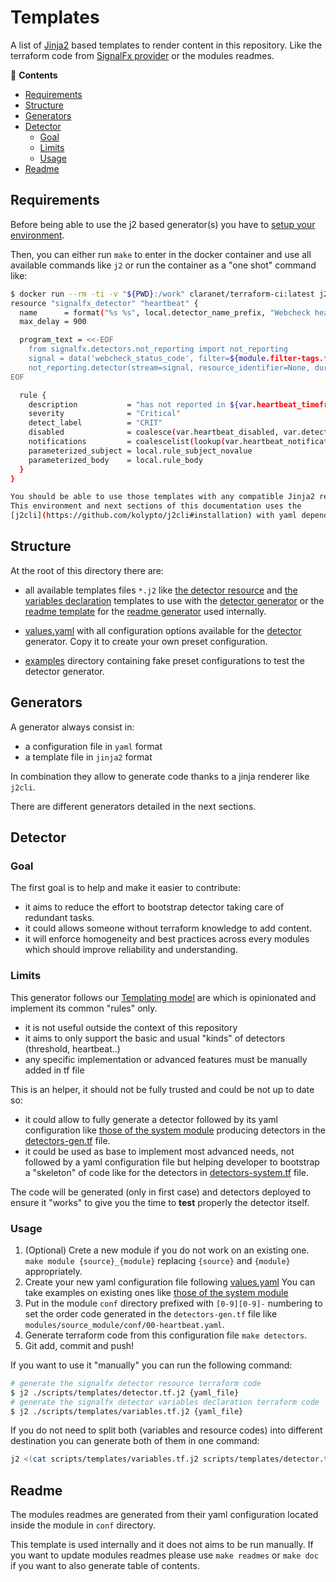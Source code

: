 # Templates

A list of [Jinja2](https://jinja.palletsprojects.com/) 
based templates to render content in this repository.
Like the terraform code from [SignalFx 
provider](https://github.com/splunk-terraform/terraform-provider-signalfx) 
or the modules readmes.

<!-- START doctoc generated TOC please keep comment here to allow auto update -->
<!-- DON'T EDIT THIS SECTION, INSTEAD RE-RUN doctoc TO UPDATE -->
:link: **Contents**

- [Requirements](#requirements)
- [Structure](#structure)
- [Generators](#generators)
- [Detector](#detector)
  - [Goal](#goal)
  - [Limits](#limits)
  - [Usage](#usage)
- [Readme](#readme)

<!-- END doctoc generated TOC please keep comment here to allow auto update -->

## Requirements

Before being able to use the j2 based generator(s) you have to [setup your 
environment](../../docs/environment.md).

Then, you can either run `make` to enter in the docker container and use all 
available commands like `j2` or run the container as a "one shot" command like:
```bash
$ docker run --rm -ti -v "${PWD}:/work" claranet/terraform-ci:latest j2 scripts/templates/detector.tf.j2 scripts/templates/examples/heartbeat-simple.yaml
resource "signalfx_detector" "heartbeat" {
  name      = format("%s %s", local.detector_name_prefix, "Webcheck heartbeat")
  max_delay = 900

  program_text = <<-EOF
    from signalfx.detectors.not_reporting import not_reporting
    signal = data('webcheck_status_code', filter=${module.filter-tags.filter_custom})${var.heartbeat_aggregation_function}.publish('signal')
    not_reporting.detector(stream=signal, resource_identifier=None, duration='${var.heartbeat_timeframe}').publish('CRIT')
EOF

  rule {
    description           = "has not reported in ${var.heartbeat_timeframe}"
    severity              = "Critical"
    detect_label          = "CRIT"
    disabled              = coalesce(var.heartbeat_disabled, var.detectors_disabled)
    notifications         = coalescelist(lookup(var.heartbeat_notifications, "critical", []), var.notifications.critical)
    parameterized_subject = local.rule_subject_novalue
    parameterized_body    = local.rule_body
  }
}

You should be able to use those templates with any compatible Jinja2 renderer. 
This environment and next sections of this documentation uses the 
[j2cli](https://github.com/kolypto/j2cli#installation) with yaml dependency enabled.

```

## Structure

At the root of this directory there are:

* all available templates files `*.j2` like [the detector resource](./detector.tf.j2) 
and [the variables declaration](./variables.tf.j2) templates to use with the [detector 
generator](#detector) or the [readme template](./readme.md.j2) for 
the [readme generator](#readme) used internally.

* [values.yaml](./values.yaml) with all configuration options available for the 
[detector](#detector) generator. Copy it to create your own preset configuration.

* [examples](examples) directory containing fake preset configurations to test the 
detector generator.

## Generators

A generator always consist in: 

* a configuration file in `yaml` format
* a template file in `jinja2` format

In combination they allow to generate code thanks to a jinja renderer like `j2cli`.

There are different generators detailed in the next sections.

## Detector

### Goal

The first goal is to help and make it easier to contribute:

* it aims to reduce the effort to bootstrap detector taking care of redundant tasks.
* it could allows someone without terraform knowledge to add content.
* it will enforce homogeneity and best practices across every modules
which should improve reliability and understanding.

### Limits

This generator follows our [Templating 
model](https://github.com/claranet/terraform-signalfx-detectors/wiki/Templating) are 
which is opinionated and implement its common "rules" only.

* it is not useful outside the context of this repository
* it aims to only support the basic and usual "kinds" of detectors (threshold, heartbeat..)
* any specific implementation or advanced features must be manually added in tf file

This is an helper, it should not be fully trusted and could be not up to date so:

* it could allow to fully generate a detector followed by its yaml configuration like 
[those of the system module](../../modules/smart-agent_system-common/conf) producing 
detectors in the [detectors-gen.tf](../../modules/smart-agent_system-common/detectors-gen.tf) 
file.
* it could be used as base to implement most advanced needs, not followed by a yaml 
configuration file but helping developer to bootstrap a "skeleton" of code like for the 
detectors in [detectors-system.tf](../../modules/smart-agent_system-common/detectors-system.tf) 
file.

The code will be generated (only in first case) and detectors deployed to ensure it 
"works" to give you the time to __test__ properly the detector itself.

### Usage

1. (Optional) Crete a new module if you do not work on an existing one.
`make module {source}_{module}` replacing `{source}` and `{module}` appropriately.
1. Create your new yaml configuration file following [values.yaml](./values.yaml)
You can take examples on existing ones like [those of the system 
module](../../modules/smart-agent_system-common/conf)
1. Put in the module `conf` directory prefixed with `[0-9][0-9]-` numbering to 
set the order code generated in the `detectors-gen.tf` file like 
`modules/source_module/conf/00-heartbeat.yaml`.
1. Generate terraform code from this configuration file `make detectors`.
1. Git add, commit and push!

If you want to use it "manually" you can run the following command:

```bash
# generate the signalfx detector resource terraform code
$ j2 ./scripts/templates/detector.tf.j2 {yaml_file}
# generate the signalfx detector variables declaration terraform code
$ j2 ./scripts/templates/variables.tf.j2 {yaml_file}
```

If you do not need to split both (variables and resource codes) into different 
destination you can generate both of them in one command:

```bash
j2 <(cat scripts/templates/variables.tf.j2 scripts/templates/detector.tf.j2) {yaml_file}
```

## Readme

The modules readmes are generated from their yaml configuration located inside 
the module in `conf` directory.

This template is used internally and it does not aims to be run manually.
If you want to update modules readmes please use `make readmes` or 
`make doc` if you want to also generate table of contents.

